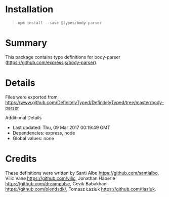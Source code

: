 # Installation
> `npm install --save @types/body-parser`

# Summary
This package contains type definitions for body-parser (https://github.com/expressjs/body-parser).

# Details
Files were exported from https://www.github.com/DefinitelyTyped/DefinitelyTyped/tree/master/body-parser

Additional Details
 * Last updated: Thu, 09 Mar 2017 00:19:49 GMT
 * Dependencies: express, node
 * Global values: none

# Credits
These definitions were written by Santi Albo <https://github.com/santialbo>, Vilic Vane <https://github.com/vilic>, Jonathan Häberle <https://github.com/dreampulse>, Gevik Babakhani <https://github.com/blendsdk/>, Tomasz Łaziuk <https://github.com/tlaziuk>.

